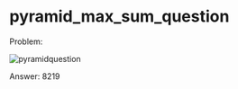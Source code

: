 # pyramid_max_sum_question
Problem:

![pyramidquestion](https://user-images.githubusercontent.com/76619699/174676545-2d90bf4a-826f-4832-846c-ef1a773f28e9.jpg)

Answer: 8219
